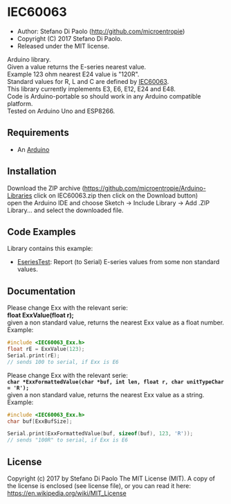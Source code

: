 IEC60063
========

* Author: Stefano Di Paolo (<http://github.com/microentropie>)
* Copyright (C) 2017 Stefano Di Paolo.
* Released under the MIT license.

Arduino library.<br>
Given a value returns the E-series nearest value.<br>
Example 123 ohm nearest E24 value is "120R".<br>
Standard values for R, L and C are defined by [IEC60063](https://en.wikipedia.org/wiki/E-series_of_preferred_numbers).<br>
This library currently implements E3, E6, E12, E24 and E48.<br>
Code is Arduino-portable so should work in any Arduino compatible platform.<br>
Tested on Arduino Uno and ESP8266.

Requirements
------------
* An [Arduino](http://arduino.cc/)

Installation
------------
Download the ZIP archive (<https://github.com/microentropie/Arduino-Libraries> click on IEC60063.zip then click on the Download button)<br>
open the Arduino IDE and choose Sketch -> Include Library -> Add .ZIP Library... and select the downloaded file.

Code Examples
-------------
Library contains this example:
* [EseriesTest](./examples/EseriesTest/EseriesTest.ino):
  Report (to Serial) E-series values from some non standard values.

Documentation
-------------
Please change Exx with the relevant serie:<br>
**float ExxValue(float r);**<br>
given a non standard value, returns the nearest Exx value as a float number.<br>
Example:<br>
```C++
#include <IEC60063_Exx.h>
float rE = ExxValue(123);
Serial.print(rE); 
// sends 100 to serial, if Exx is E6
```


Please change Exx with the relevant serie:<br>
**`char *ExxFormattedValue(char *buf, int len, float r, char unitTypeChar = 'R');`**<br>
given a non standard value, returns the nearest Exx value as a string.<br>
Example:<br>
```C++
#include <IEC60063_Exx.h>
char buf[ExxBufSize];

Serial.print(ExxFormattedValue(buf, sizeof(buf), 123, 'R')); 
// sends "100R" to serial, if Exx is E6
```


License
-------
Copyright (c) 2017 by Stefano Di Paolo
The MIT License (MIT).
A copy of the license is enclosed (see license file), or you can read it here:
<https://en.wikipedia.org/wiki/MIT_License>
